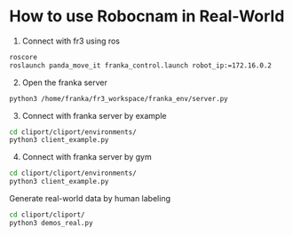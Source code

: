 # How to use Robocnam in Real-World

1. Connect with fr3 using ros
```bash
roscore
roslaunch panda_move_it franka_control.launch robot_ip:=172.16.0.2
```

2. Open the franka server
```bash
python3 /home/franka/fr3_workspace/franka_env/server.py
```

3. Connect with franka server by example
```bash
cd cliport/cliport/environments/
python3 client_example.py
```

4. Connect with franka server by gym
```bash
cd cliport/cliport/environments/
python3 client_example.py
```


Generate real-world data by human labeling
```bash
cd cliport/cliport/
python3 demos_real.py
```